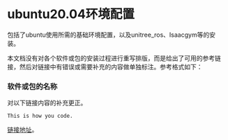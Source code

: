 # ubuntu20.04环境配置
包括了ubuntu使用所需的基础环境配置，以及unitree_ros、Isaacgym等的安装。  

本文档没有对各个软件或包的安装过程进行重写排版，而是给出了可用的参考链接，然后对链接中有错误或需要补充的内容做单独标注。参考格式如下：  
### 软件或包的名称
对以下链接内容的补充更正。

```
This is how you code.
```

 [链接地址](https://github.com/MSP-xEN/ubuntu20.04)。

